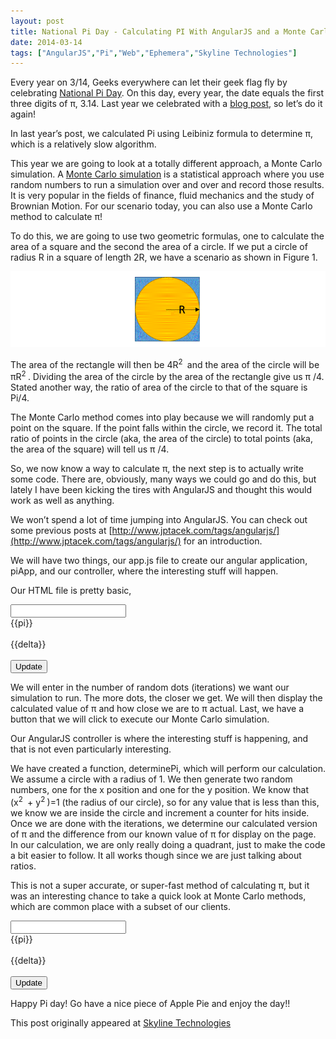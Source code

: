 ```yaml
---
layout: post
title: National Pi Day - Calculating PI With AngularJS and a Monte Carlo Simulation
date: 2014-03-14
tags: ["AngularJS","Pi","Web","Ephemera","Skyline Technologies"]
---
```


Every year on 3/14, Geeks everywhere can let their geek flag fly by
celebrating [National Pi Day](http://en.wikipedia.org/wiki/Pi_Day). On this day, every year, the date equals the first three
digits of π, 3.14. Last year we celebrated with a [blog post](http://www.jptacek.com/2013/03/have_your_pi/), so let’s do it again!

In last year’s post, we calculated Pi using Leibiniz formula to determine π, which is a relatively slow algorithm.

This year we are going to look at a totally different approach, a Monte Carlo simulation.
A [Monte Carlo simulation](http://en.wikipedia.org/wiki/Monte_Carlo_method) is a statistical approach where you use
random numbers to run a simulation over and over and record those results. It is very popular in the fields of finance,
fluid mechanics and the study of Brownian Motion. For our scenario today, you can also use a Monte Carlo method to calculate π!

To do this, we are going to use two geometric formulas, one to calculate the area of a square and the second the area of a
circle. If we put a circle of radius R in a square of length 2R, we have a scenario as shown in Figure 1.

![Circle in Square](PtacekPie_002.GIF)

The area of the rectangle will then be 4R<sup>2&nbsp;</sup>  and the area of the circle will be πR<sup>2&nbsp;</sup>.
Dividing the area of the circle by the area of the rectangle give us π /4. Stated another way, the ratio of area of the
circle to that of the square is Pi/4.

The Monte Carlo method comes into play because we will randomly put a point on the square. If the point falls within
the circle, we record it. The total ratio of points in the circle (aka, the area of the circle) to total points
(aka, the area of the square) will tell us π /4.

So, we now know a way to calculate π, the next step is to actually write some code. There are, obviously, many
ways we could go and do this, but lately I have been kicking the tires with AngularJS and thought this would work as
well as anything.

We won’t spend a lot of time jumping into AngularJS. You can check out some previous posts at
[http://www.jptacek.com/tags/angularjs/](http://www.jptacek.com/tags/angularjs/) for an introduction.

We will have two things, our app.js file to create our angular application, piApp, and our controller,
 where the interesting stuff will happen.

Our HTML file is pretty basic,

<div id="piApp" data-ng-app="piApp">
    <div id="piCtrl" data-ng-controller="piAppController">
        <input id="iteration" data-ng-model="iterations"/><br/>
        <div id="piCalc" >{{pi}}</div><br/>
        <div id="piCalcDiff" >{{delta}}</div><br/>
        <button data-ng-click="calculatePi()" >Update</button>
    </div>
</div>

We will enter in the number of random dots (iterations) we want our simulation to run. The more dots, the closer we get.
We will then display the calculated value of π and how close we are to π actual. Last, we have a button that we will click to
execute our Monte Carlo simulation.

Our AngularJS controller is where the interesting stuff is happening, and that is not even particularly interesting.

We have created a function, determinePi, which will perform our calculation. We assume a circle with a radius of 1.
We then generate two random numbers, one for the x position and one for the y position. We know that
(x<sup>2&nbsp;</sup> + y<sup>2&nbsp;</sup>)=1 (the radius of our circle), so for any value that is less than this, we know we are
inside the circle and increment a counter for hits inside. Once we are done with the iterations, we determine our
calculated version of π and the difference from our known value of π for display on the page. In our calculation, we are only
really doing a quadrant, just to make the code a bit easier to follow. It all works though since we are just talking about
ratios.

This is not a super accurate, or super-fast method of calculating π, but it was an interesting chance to take a quick look at
Monte Carlo methods, which are common place with a subset of our clients.

<div id="piApp" data-ng-app="piApp">
    <div id="piCtrl" data-ng-controller="piAppController">
        <input id="iteration" data-ng-model="iterations"/><br/>
        <div id="piCalc" >{{pi}}</div><br/>
        <div id="piCalcDiff" >{{delta}}</div><br/>
        <button data-ng-click="calculatePi()" >Update</button>
    </div>

</div>

Happy Pi day! Go have a nice piece of Apple Pie and enjoy the day!!

This post originally appeared at [Skyline Technologies](http://skylinetechnologies.com/Blog/Article/2453/National-Pi-Day-Calculating-Pi-with-AngularJS-and-a-Monte-Carlo-simulation.aspx)
<script type="text/javascript" src="/2014/03/National-Pi-Day-2014/js/piApp.js"></script>
<script type="text/javascript" src="/2014/03/National-Pi-Day-2014/js/piController.js"></script>

